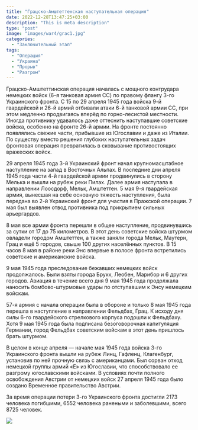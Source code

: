```yaml
---
title: "Грацско-Амштеттенская наступательная операция"
date: 2022-12-28T13:47:25+03:00
description: "This is meta description"
type: "post"
image: "images/war4/grac1.jpg"
categories:
  - "Заключительный этап"
tags:
  - "Операция"
  - "Украина"
  - "Прорыв"
  - "Разгром"
---
```

Грацско-Амштеттинская операция началась с мощного контрудара немецких войск (6-я танковая армия СС) по правому флангу 3-го Украинского фронта. С 15 по 29 апреля 1945 года войска 9-й гвардейской и 26-й армий отбивали атаки 6-й танковой армии СС, при этом медленно продвигаясь вперёд по горно-лесистой местности. Иногда противнику удавалось даже оттеснить наступавшие советские войска, особенно на фронте 26-й армии. На фронте постоянно появлялись свежие части, прибывшие из Югославии и даже из Италии. По существу вместо решения глубоких наступательных задач фронтовая операция превратилась в сковывание противостоящих вражеских войск.

29 апреля 1945 года 3-й Украинский фронт начал крупномасштабное наступление на запад в Восточных Альпах. В последние дни апреля 1945 года части 4-й гвардейской армии продвинулись в сторону Мелька и вышли на рубеж реки Пилах. Далее армия наступала в направлении Лоосдорф, Мельк, Амштеттен. 5 мая 9-я гвардейская армия, вынесшая на себе основную тяжесть наступления, была передана во 2-й Украинский фронт для участия в Пражской операции. 7 мая был выявлен отвод противника под прикрытием сильных арьергардов.

8 мая все армии фронта перешли в общее наступление, продвинувшись за сутки от 17 до 75 километров. В этот день советские войска штурмом овладели городом Амштеттен, а также заняли города Мельк, Маутерн, Грац и ещё 5 городов, свыше 100 других населённых пунктов. В 15 часов 8 мая в районе реки Энс впервые в полосе фронта встретились советские и американские войска.

9 мая 1945 года преследование бежавших немецких войск продолжалось. Были взяты города Брукк, Леобен, Марибор и 6 других городов. Авиация в течение всего дня 9 мая 1945 года продолжала наносить бомбово-штурмовые удары по отступавшим к Энсу немецким войскам.

57-я армия с начала операции была в обороне и только 8 мая 1945 года перешла в наступление в направлении Фельдбах, Грац. К исходу дня силы 6-го гвардейского стрелкового корпуса подошли к Фельдбаху. Хотя 9 мая 1945 года была подписана безоговорочная капитуляция Германии, город Фельдбах советским войскам в этот день пришлось брать штурмом.

В целом в конце апреля — начале мая 1945 года войска 3-го Украинского фронта вышли на рубеж Линц, Гафленц, Клагенбург, установив по ней прочную связь с американцами. Был сорван отход немецкой группы армий «Е» из Югославии, что способствовало ее разгрому югославскими войсками. В условиях почти полного освобождения Австрии от немецких войск 27 апреля 1945 года было создано Временное правительство Австрии.

За время операции потери 3-го Украинского фронта достигли 2173 человека погибшими, 6552 человека ранеными и заболевшими, всего 8725 человек.

![](../../../images/war4/grac2.jpg)